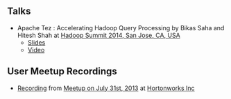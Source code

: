 <!--
   Licensed to the Apache Software Foundation (ASF) under one or more
   contributor license agreements.  See the NOTICE file distributed with
   this work for additional information regarding copyright ownership.
   The ASF licenses this file to You under the Apache License, Version 2.0
   (the "License"); you may not use this file except in compliance with
   the License.  You may obtain a copy of the License at

       http://www.apache.org/licenses/LICENSE-2.0

   Unless required by applicable law or agreed to in writing, software
   distributed under the License is distributed on an "AS IS" BASIS,
   WITHOUT WARRANTIES OR CONDITIONS OF ANY KIND, either express or implied.
   See the License for the specific language governing permissions and
   limitations under the License.
-->

<head><title>Presentations and Talks on Tez</title></head>

Talks
-----
-   Apache Tez : Accelerating Hadoop Query Processing by Bikas Saha and
    Hitesh Shah at [Hadoop Summit 2014, San Jose, CA, USA](http://hadoopsummit.org/san-jose/)
    -   [Slides](https://www.slideshare.net/Hadoop_Summit/w-1205phall1saha)
    -   [Video](https://www.youtube.com/watch?v=yf_hBiZy3nk)

User Meetup Recordings
----------------------

-   [Recording](https://hortonworks.webex.com/hortonworks/ldr.php?AT=pb&amp;SP=MC&amp;rID=125516477&amp;rKey=d147a3c924b64496)
    from [Meetup on July 31st, 2013](https://www.meetup.com/Apache-Tez-User-Group/events/130852782/)
    at [Hortonworks Inc](https://hortonworks.com)
